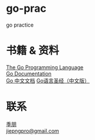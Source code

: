 # go-prac
go practice

# 书籍 & 资料
[The Go Programming Language](http://www.gopl.io/)  
[Go Documentation](https://golang.org/doc/)  
[Go 中文文档](https://go-zh.org/doc/)
[Go语言圣经（中文版）](https://yar999.gitbooks.io/gopl-zh/content/index.html)

# 联系
[季朋](www.jipeng.me)  
jiepngpro@gmail.com

